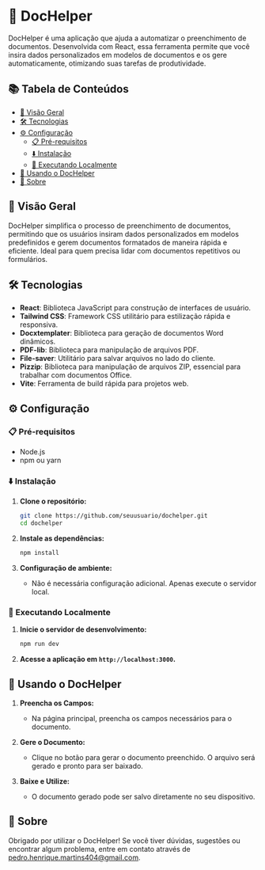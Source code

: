 # 📄 DocHelper

DocHelper é uma aplicação que ajuda a automatizar o preenchimento de documentos. Desenvolvida com React, essa ferramenta permite que você insira dados personalizados em modelos de documentos e os gere automaticamente, otimizando suas tarefas de produtividade.

## 📚 Tabela de Conteúdos
- [📖 Visão Geral](#-visão-geral)
- [🛠 Tecnologias](#-tecnologias)
- [⚙️ Configuração](#%EF%B8%8F-configuração)
  - [📋 Pré-requisitos](#-pré-requisitos)
  - [⬇️ Instalação](#%EF%B8%8F-instalação)
  - [🚀 Executando Localmente](#-executando-localmente)
- [🎨 Usando o DocHelper](#-usando-o-dochelper)
- [📒 Sobre](#-sobre)

## 📖 Visão Geral

DocHelper simplifica o processo de preenchimento de documentos, permitindo que os usuários insiram dados personalizados em modelos predefinidos e gerem documentos formatados de maneira rápida e eficiente. Ideal para quem precisa lidar com documentos repetitivos ou formulários.

## 🛠 Tecnologias

- **React**: Biblioteca JavaScript para construção de interfaces de usuário.
- **Tailwind CSS**: Framework CSS utilitário para estilização rápida e responsiva.
- **Docxtemplater**: Biblioteca para geração de documentos Word dinâmicos.
- **PDF-lib**: Biblioteca para manipulação de arquivos PDF.
- **File-saver**: Utilitário para salvar arquivos no lado do cliente.
- **Pizzip**: Biblioteca para manipulação de arquivos ZIP, essencial para trabalhar com documentos Office.
- **Vite**: Ferramenta de build rápida para projetos web.

## ⚙️ Configuração

### 📋 Pré-requisitos

- Node.js
- npm ou yarn

### ⬇️ Instalação

1. **Clone o repositório:**
    ```bash
    git clone https://github.com/seuusuario/dochelper.git
    cd dochelper
    ```

2. **Instale as dependências:**
    ```bash
    npm install
    ```

3. **Configuração de ambiente:**
    - Não é necessária configuração adicional. Apenas execute o servidor local.

### 🚀 Executando Localmente

1. **Inicie o servidor de desenvolvimento:**
    ```bash
    npm run dev
    ```

2. **Acesse a aplicação em `http://localhost:3000`.**

## 🎨 Usando o DocHelper

1. **Preencha os Campos:**
   - Na página principal, preencha os campos necessários para o documento.
   
2. **Gere o Documento:**
   - Clique no botão para gerar o documento preenchido. O arquivo será gerado e pronto para ser baixado.

3. **Baixe e Utilize:**
   - O documento gerado pode ser salvo diretamente no seu dispositivo.

## 📒 Sobre

Obrigado por utilizar o DocHelper! Se você tiver dúvidas, sugestões ou encontrar algum problema, entre em contato através de pedro.henrique.martins404@gmail.com.
